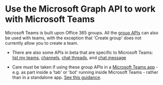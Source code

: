 # Use the Microsoft Graph API to work with Microsoft Teams

Microsoft Teams is built upon Office 365 groups.  All the [group APIs](group.md) can also be used with teams, with the exception that 'Create group' does not currently allow you to create a team.  

* There are also some APIs in beta that are specific to Microsoft Teams: [list my teams](../../beta/api/user_list_joinedteams), [channels](../../beta/resources/channel.md), [chat threads](../../beta/resources/chatthread.md), and [chat message](../../beta/resources/chatmessage.md)

* Care must be taken if using these group APIs in a [Microsoft Teams app](https://msdn.microsoft.com/en-us/microsoft-teams/index) - e.g. as part inside a 'tab' or 'bot' running inside Microsoft Teams - rather than in a standalone app.  [See this guidance](https://msdn.microsoft.com/en-us/microsoft-teams/graph).
